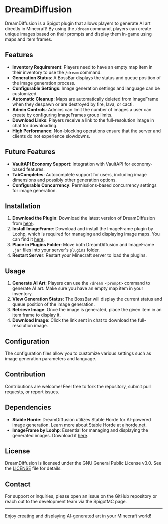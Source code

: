  # DreamDiffusion

DreamDiffusion is a Spigot plugin that allows players to generate AI art directly in Minecraft! By using the `/dream` command, players can create unique images based on their prompts and display them in-game using maps and item frames.

## Features

- **Inventory Requirement**: Players need to have an empty map item in their inventory to use the `/dream` command.
- **Generation Status**: A BossBar displays the status and queue position of the image generation process.
- **Configurable Settings**: Image generation settings and language can be customized.
- **Automatic Cleanup**: Maps are automatically deleted from ImageFrame when they despawn or are destroyed by fire, lava, or cacti.
- **Admin Controls**: Admins can limit the number of images a user can create by configuring ImageFrames group limits.
- **Download Links**: Players receive a link to the full-resolution image in chat for downloading.
- **High Performance**: Non-blocking operations ensure that the server and clients do not experience slowdowns.

## Future Features

- **VaultAPI Economy Support**: Integration with VaultAPI for economy-based features.
- **TabCompletes**: Autocomplete support for users, including image dimensions and possibly other generation options.
- **Configurable Concurrency**: Permissions-based concurrency settings for image generation.

## Installation

1. **Download the Plugin**: Download the latest version of DreamDiffusion from [here](https://github.com/CozmycDev/DreamDiffusion-Spigot/releases).
2. **Install ImageFrame**: Download and install the ImageFrame plugin by Loohp, which is required for managing and displaying image maps. You can find it [here](https://www.spigotmc.org/resources/imageframe-load-images-on-maps-item-frames-support-gifs-map-markers-survival-friendly.106031/).
3. **Place in Plugins Folder**: Move both DreamDiffusion and ImageFrame `.jar` files into your server's `plugins` folder.
4. **Restart Server**: Restart your Minecraft server to load the plugins.

## Usage

1. **Generate AI Art**: Players can use the `/dream <prompt>` command to generate AI art. Make sure you have an empty map item in your inventory.
2. **View Generation Status**: The BossBar will display the current status and queue position of the image generation.
3. **Retrieve Image**: Once the image is generated, place the given item in an item frame to display it.
4. **Download Image**: Click the link sent in chat to download the full-resolution image.

## Configuration

The configuration files allow you to customize various settings such as image generation parameters and language.

## Contribution

Contributions are welcome! Feel free to fork the repository, submit pull requests, or report issues.

## Dependencies

- **Stable Horde**: DreamDiffusion utilizes Stable Horde for AI-powered image generation. Learn more about Stable Horde at [aihorde.net](https://aihorde.net/).
- **ImageFrame by Loohp**: Essential for managing and displaying the generated images. Download it [here](https://www.spigotmc.org/resources/imageframe-load-images-on-maps-item-frames-support-gifs-map-markers-survival-friendly.106031/).

## License

DreamDiffusion is licensed under the GNU General Public License v3.0. See the [LICENSE](LICENSE) file for details.

## Contact

For support or inquiries, please open an issue on the GitHub repository or reach out to the development team via the SpigotMC page.

---

Enjoy creating and displaying AI-generated art in your Minecraft world!
